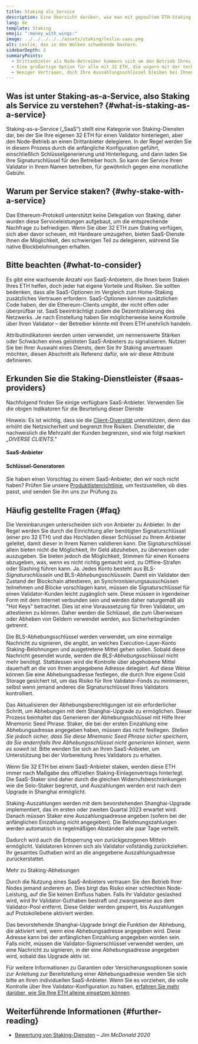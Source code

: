 ```yaml
---
title: Staking als Service
description: Eine Übersicht darüber, wie man mit gepooltem ETH-Staking beginnen kann
lang: de
template: Staking
emoji: ":money_with_wings:"
image: ../../../../../assets/staking/leslie-saas.png
alt: Leslie, das in den Wolken schwebende Nashorn.
sidebarDepth: 2
summaryPoints:
  - Drittanbieter als Node-Betreiber kümmern sich um den Betrieb Ihres Validator-Client
  - Eine großartige Option für alle mit 32 ETH, die ungern mit der technischen Komplexität von Nodes umgehen
  - Weniger Vertrauen, doch Ihre Auszahlungsschlüssel bleiben bei Ihnen
---
```


## Was ist unter Staking-as-a-Service, also Staking als Service zu verstehen? {#what-is-staking-as-a-service}

Staking-as-a-Service („SaaS“) stellt eine Kategorie von Staking-Diensten dar, bei der Sie Ihre eigenen 32 ETH für einen Validator hinterlegen, aber den Node-Betrieb an einen Drittanbieter delegieren. In der Regel werden Sie in diesem Prozess durch die anfängliche Konfiguration geführt, einschließlich Schlüsselgenerierung und Hinterlegung, und dann laden Sie Ihre Signaturschlüssel für den Betreiber hoch. So kann der Service Ihren Validator in Ihrem Namen betreiben, für gewöhnlich gegen eine monatliche Gebühr.

## Warum per Service staken? {#why-stake-with-a-service}

Das Ethereum-Protokoll unterstützt keine Delegation von Staking, daher wurden diese Serviceleistungen aufgebaut, um die entsprechende Nachfrage zu befriedigen. Wenn Sie über 32 ETH zum Staking verfügen, sich aber davor scheuen, mit Hardware umzugehen, bieten SaaS-Dienste Ihnen die Möglichkeit, den schwierigen Teil zu delegieren, während Sie native Blockbelohnungen erhalten.

<CardGrid>
  <Card title="Ihr eigener Validator" emoji=":desktop_computer:" description="Deposit your own 32 ETH to activate your own set of signing keys that will participate in Ethereum consensus. Monitor your progress with dashboards to watch those ETH rewards accumulate." />    
  <Card title="Einfach starten" emoji="🏁" description="Forget about hardware specs, setup, node maintenance and upgrades. SaaS providers let you to outsource the hard part by uploading your own signing credentials, allowing them to run a validator on your behalf, for a small cost." />
  <Card title="Schränken Sie Ihr Risiko ein" emoji=":shield:" description="In many cases users do not have to give up access to the keys that enable withdrawing or transferring staked funds. These are different than the signing keys, and can be stored separately to limit (but not eliminate) your risk as a staker." />
</CardGrid>

<StakingComparison page="saas" />

## Bitte beachten {#what-to-consider}

Es gibt eine wachsende Anzahl von SaaS-Anbietern, die Ihnen beim Staken Ihres ETH helfen, doch jeder hat eigene Vorteile und Risiken. Sie sollten bedenken, dass alle SaaS-Optionen im Vergleich zum Home-Staking zusätzliches Vertrauen erfordern. SaaS-Optionen können zusätzlichen Code haben, der die Ethereum-Clients umgibt, der nicht offen oder überprüfbar ist. SaaS beeinträchtigt zudem die Dezentralisierung des Netzwerks. Je nach Einstellung haben Sie möglicherweise keine Kontrolle über Ihren Validator – der Betreiber könnte mit Ihrem ETH unehrlich handeln.

Attributindikatoren werden unten verwendet, um nennenswerte Stärken oder Schwächen eines gelisteten SaaS-Anbieters zu signalisieren. Nutzen Sie bei Ihrer Auswahl eines Diensts, dem Sie Ihr Staking anvertrauen möchten, diesen Abschnitt als Referenz dafür, wie wir diese Attribute definieren.

<StakingConsiderations page="saas" />

## Erkunden Sie die Staking-Dienstleister {#saas-providers}

Nachfolgend finden Sie einige verfügbare SaaS-Anbieter. Verwenden Sie die obigen Indikatoren für die Beurteilung dieser Dienste

<InfoBanner emoji="⚠️" isWarning>
Hinweis: Es ist wichtig, dass sie die <a href="/developers/docs/nodes-and-clients/client-diversity/">Client-Diversität</a> unterstützen, denn das erhöht die Netzsicherheit und begrenzt Ihre Risiken. Dienstleister, die nachweislich die Mehrzahl der Kunden begrenzen, sind wie folgt markiert <em style="text-transform: uppercase;">„Diverse Clients."</em>
</InfoBanner>

#### SaaS-Anbieter

<StakingProductsCardGrid category="saas" />

#### Schlüssel-Generatoren

<StakingProductsCardGrid category="keyGen" />

Sie haben einen Vorschlag zu einem SaaS-Anbieter, den wir noch nicht haben? Prüfen Sie unsere [Produktlistenrichtlinie](/contributing/adding-staking-products/), um festzustellen, ob dies passt, und senden Sie ihn uns zur Prüfung zu.

## Häufig gestellte Fragen {#faq}

<ExpandableCard title="Wer hält meine Schlüssel?" eventCategory="SaasStaking" eventName="clicked who holds my keys">
  Die Vereinbarungen unterscheiden sich von Anbieter zu Anbieter. In der Regel werden Sie durch die Einrichtung aller benötigten Signaturschlüssel (einer pro 32 ETH) und das Hochladen dieser Schlüssel zu Ihrem Anbieter geleitet, damit dieser in Ihrem Namen validieren kann. Die Signaturschlüssel allein bieten nicht die Möglichkeit, Ihr Geld abzuheben, zu überweisen oder auszugeben. Sie bieten jedoch die Möglichkeit, Stimmen für einen Konsens abzugeben, was, wenn es nicht richtig gemacht wird, zu Offline-Strafen oder Slashing führen kann.
</ExpandableCard>

<ExpandableCard title="Also gibt es zwei Gruppen von Schlüsseln?" eventCategory="SaasStaking" eventName="clicked so there are two sets of keys">
Ja. Jedes Konto besteht aus BLS-<em>Signaturschlüsseln</em> und BLS-<em>Abhebungsschlüsseln</em>. Damit ein Validator den Zustand der Blockchain attestieren, an Synchronisierungsausschüssen teilnehmen und Blöcke vorschlagen kann, müssen die Signaturschlüssel für einen Validator-Kunden leicht zugänglich sein. Diese müssen in irgendeiner Form mit dem Internet verbunden sein und werden daher naturgemäß als "Hot Keys" betrachtet. Dies ist eine Voraussetzung für Ihren Validator, um attestieren zu können. Daher werden die Schlüssel, die zum Überweisen oder Abheben von Geldern verwendet werden, aus Sicherheitsgründen getrennt.

Die BLS-Abhebungsschlüssel werden verwendet, um eine einmalige Nachricht zu signieren, die angibt, an welches Execution-Layer-Konto Staking-Belohnungen und ausgetretene Mittel gehen sollen. Sobald diese Nachricht gesendet wurde, werden die <em>BLS-Abhebungsschlüssel</em> nicht mehr benötigt. Stattdessen wird die Kontrolle über abgehobene Mittel dauerhaft an die von Ihnen angegebene Adresse delegiert. Auf diese Weise können Sie eine Abhebungsadresse festlegen, die durch Ihre eigene Cold Storage gesichert ist, um das Risiko für Ihre Validator-Fonds zu minimieren, selbst wenn jemand anderes die Signaturschlüssel Ihres Validators kontrolliert.

Das Aktualisieren der Abhebungsberechtigungen ist ein erforderlicher Schritt, um Abhebungen mit dem Shanghai-Upgrade zu ermöglichen. Dieser Prozess beinhaltet das Generieren der Abhebungsschlüssel mit Hilfe Ihrer Mnemonic Seed Phrase. Staker, die bei der ersten Einzahlung eine Abhebungsadresse angegeben haben, müssen das nicht festlegen. <em>Stellen Sie jedoch sicher, dass Sie diese Mnemonic Seed Phrase sicher speichern, da Sie andernfalls Ihre Abhebungsschlüssel nicht generieren können, wenn es soweit ist.</em> Bitte wenden Sie sich an Ihren SaaS-Anbieter, um Unterstützung bei der Vorbereitung Ihres Validators zu erhalten.
</ExpandableCard>

<ExpandableCard title="Wann kann ich ETH abheben?" eventCategory="SaasStaking" eventName="clicked when can I withdraw">
Wenn Sie 32 ETH bei einem SaaS-Anbieter staken, werden diese ETH immer nach Maßgabe des offiziellen Staking-Einlagenvertrags hinterlegt. Die SaaS-Staker sind daher durch die gleichen Widerrufsbeschränkungen wie die Solo-Staker begrenzt, und Auszahlungen werden erst nach dem Upgrade in Shanghai ermöglicht.

Staking-Auszahlungen werden mit dem bevorstehenden Shanghai-Upgrade implementiert, das im ersten oder zweiten Quartal 2023 erwartet wird. Danach müssen Staker eine Auszahlungsadresse angeben (sofern bei der anfänglichen Einzahlung nicht angegeben). Die Belohnungszahlungen werden automatisch in regelmäßigen Abständen alle paar Tage verteilt.

Dadurch wird auch die Entsperrung von zurückgezogenen Mitteln ermöglicht. Validatoren können sich als Validator vollständig zurückziehen. Ihr gesamtes Guthaben wird an die angegebene Auszahlungsadresse zurückerstattet.

<ButtonLink to="/staking/withdrawals/">Mehr zu Staking-Abhebungen</ButtonLink>
</ExpandableCard>

<ExpandableCard title="Was passiert, wenn ich geslashed werde?" eventCategory="SaasStaking" eventName="clicked what happens if I get slashed">
Durch die Nutzung eines SaaS-Anbieters vertrauen Sie den Betrieb Ihrer Nodes jemand anderem an. Dies birgt das Risiko einer schlechten Node-Leistung, auf die Sie keinen Einfluss haben. Falls Ihr Validator geslashed wird, wird Ihr Validator-Guthaben bestraft und zwangsweise aus dem Validator-Pool entfernt. Diese Gelder werden gesperrt, bis Auszahlungen auf Protokollebene aktiviert werden.

Das bevorstehende Shanghai-Upgrade bringt die Funktion der Abhebung, die aktiviert wird, wenn eine Abhebungsadresse angegeben wird. Diese Adresse kann bei der anfänglichen Einzahlung angegeben worden sein. Falls nicht, müssen die Validator-Signierschlüssel verwendet werden, um eine Nachricht zu signieren, in der eine Abhebungsadresse angegeben wird, sobald das Upgrade aktiv ist.

Für weitere Informationen zu Garantien oder Versicherungsoptionen sowie zur Anleitung zur Bereitstellung einer Abhebungsadresse wenden Sie sich bitte an Ihren individuellen SaaS-Anbieter. Wenn Sie es vorziehen, die volle Kontrolle über Ihre Validator-Konfiguration zu haben, <a href="/staking/solo/">erfahren Sie mehr darüber, wie Sie Ihre ETH alleine einsetzen können</a>.
</ExpandableCard>

## Weiterführende Informationen {#further-reading}

- [Bewertung von Staking-Diensten](https://www.attestant.io/posts/evaluating-staking-services/) – _Jim McDonald 2020_
